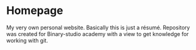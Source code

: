 # Homepage
My very own personal website. Basically this is just a résumé.
Repository was created for Binary-studio academy with a view to get knowledge for working with git.
